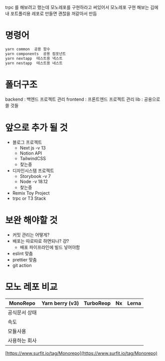 trpc 를 해보려고 했는데 모노레포를 구현하라고 써있어서
모노레포 구현 해보는 김에 내 포트폴리용 레포로 만들면 괜찮을 꺼같아서 만듬


# 명령어
```bash
yarn common  공용 함수 
yarn components  공용 컴포넌트
yarn nextapp  테스트용 넥스트 
yarn nestapp  테스트용 네스트
```

# 폴더구조
backend : 백엔드 프로젝트 관리
frontend : 프론트엔드 프로젝트 관리
lib : 공용으로 쓸 것들

# 앞으로 추가 될 것
- 블로그 프로젝트
  - Next js -v 13
  - Notion API
  - TailwindCSS
  - 찾는중
- 디자인시스템 프로젝트
  - Storybook -v 7
  - Node -v 18.12
  - 찾는중
- Remix Toy Project
- trpc or T3 Stack

# 보완 해야할 것
- 커밋 관리는 어떻게?
- 배포는 따로따로 하면되나? 걍?
    - 배포 파이프라인에 빌드 넣어야함
- eslint 맞춤
- prettier 맞춤
- git action


# 모노 레포 비교
| MonoRepo | Yarn berry (v3) | TurboReop | Nx | Lerna |
| --- | --- | --- | --- | --- |
| 공식문서 상태 |  |  |  |  |
| 속도 |  |  |  |  |
| 모듈사용 |  |  |  |  |
| 사용하는 회사 |  |  |  |  |

[https://www.surfit.io/tag/Monorepo](https://www.surfit.io/tag/Monorepo)
